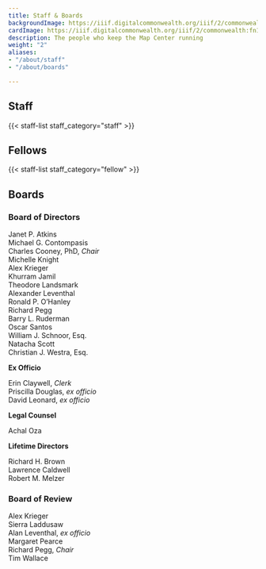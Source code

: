 ```yaml
---
title: Staff & Boards
backgroundImage: https://iiif.digitalcommonwealth.org/iiif/2/commonwealth:x633f9536/5059,2047,4782,3064/1200,/0/default.jpg
cardImage: https://iiif.digitalcommonwealth.org/iiif/2/commonwealth:fn107c46z/5541,3558,1849,978/,300/0/default.jpg
description: The people who keep the Map Center running
weight: "2"
aliases:
- "/about/staff"
- "/about/boards"

---
```

## Staff

{{< staff-list staff_category="staff" >}}

## Fellows

{{< staff-list staff_category="fellow" >}}

## Boards

### Board of Directors

Janet P. Atkins  
Michael G. Contompasis  
Charles Cooney, PhD, _Chair_  
Michelle Knight  
Alex Krieger  
Khurram Jamil  
Theodore Landsmark  
Alexander Leventhal  
Ronald P. O’Hanley  
Richard Pegg  
Barry L. Ruderman  
Oscar Santos  
William J. Schnoor, Esq.  
Natacha Scott  
Christian J. Westra, Esq.

**Ex Officio**

Erin Claywell, _Clerk_  
Priscilla Douglas, _ex officio_  
David Leonard, _ex officio_

**Legal Counsel**

Achal Oza

**Lifetime Directors**

Richard H. Brown  
Lawrence Caldwell  
Robert M. Melzer

### Board of Review

Alex Krieger  
Sierra Laddusaw  
Alan Leventhal, _ex officio_  
Margaret Pearce  
Richard Pegg, _Chair_  
Tim Wallace